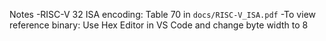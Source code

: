 Notes
-RISC-V 32 ISA encoding: Table 70 in `docs/RISC-V_ISA.pdf`
-To view reference binary: Use Hex Editor in VS Code and change byte width to 8